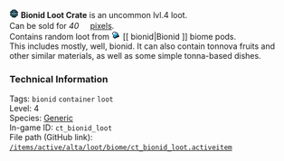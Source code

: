 ![ ](https://raw.githubusercontent.com/Ceterai/Enternia/main/items/active/alta/loot/biome/ct_bionid_loot.png) **Bionid Loot Crate** is an uncommon lvl.4 loot.  
Can be sold for *40* <img src="https://starbounder.org/mediawiki/images/2/21/Pixel.png" width="12" height="16"/> [pixels](https://starbounder.org/Pixel).  
Contains random loot from ![ ](https://raw.githubusercontent.com/Ceterai/Enternia/main/items/generic/crafting/ct_bionid.png) [[ bionid|Bionid ]] biome pods.  
This includes mostly, well, bionid. It can also contain tonnova fruits and other similar materials, as well as some simple tonna-based dishes.

### Technical Information

Tags: `bionid` `container` `loot`  
Level: 4  
Species: [Generic](https://starbounder.org/Perfectly_Generic_Item)  
In-game ID: `ct_bionid_loot`  
File path (GitHub link): [`/items/active/alta/loot/biome/ct_bionid_loot.activeitem`](https://github.com/Ceterai/Enternia/blob/main/items/active/alta/loot/biome/ct_bionid_loot.activeitem)
